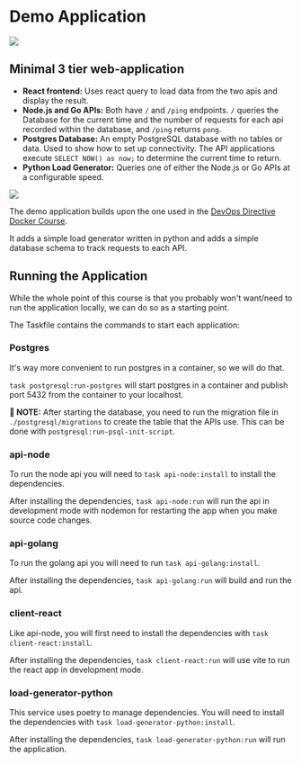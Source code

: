 # Demo Application

![](./readme-assets/screenshot.png)

## Minimal 3 tier web-application

- **React frontend:** Uses react query to load data from the two apis and display the result.
- **Node.js and Go APIs:** Both have `/` and `/ping` endpoints. `/` queries the Database for the current time and the number of requests for each api recorded within the database, and `/ping` returns `pong`.
- **Postgres Database:** An empty PostgreSQL database with no tables or data. Used to show how to set up connectivity. The API applications execute `SELECT NOW() as now;` to determine the current time to return.
- **Python Load Generator:** Queries one of either the Node.js or Go APIs at a configurable speed.

![](./readme-assets/request-diagram.png)

The demo application builds upon the one used in the [DevOps Directive Docker Course](https://github.com/sidpalas/devops-directive-docker-course/tree/main/05-example-web-application).

It adds a simple load generator written in python and adds a simple database schema to track requests to each API.

## Running the Application

While the whole point of this course is that you probably won't want/need to run the application locally, we can do so as a starting point.

The Taskfile contains the commands to start each application:

### Postgres

It's way more convenient to run postgres in a container, so we will do that.

`task postgresql:run-postgres` will start postgres in a container and publish port 5432 from the container to your localhost.

**🚨 NOTE:** After starting the database, you need to run the migration file in `./postgresql/migrations` to create the table that the APIs use. This can be done with `postgresql:run-psql-init-script`.

### api-node

To run the node api you will need to `task api-node:install` to install the dependencies.

After installing the dependencies, `task api-node:run` will run the api in development mode with nodemon for restarting the app when you make source code changes.

### api-golang

To run the golang api you will need to run `task api-golang:install`.

After installing the dependencies, `task api-golang:run` will build and run the api.

### client-react

Like api-node, you will first need to install the dependencies with `task client-react:install`.

After installing the dependencies, `task client-react:run` will use vite to run the react app in development mode.

### load-generator-python

This service uses poetry to manage dependencies. You will need to install the dependencies with `task load-generator-python:install`.

After installing the dependencies, `task load-generator-python:run` will run the application.
